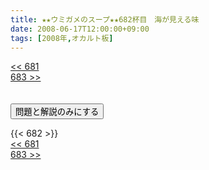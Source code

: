 ```yaml
---
title: ★★ウミガメのスープ★★682杯目　海が見える味
date: 2008-06-17T12:00:00+09:00
tags: [2008年,オカルト板]
---
```

<div class="th_left"><a href="../681"><< 681</a></div>
<div class="th_right"><a href="../683">683 >></a></div>
<br><br>
<script src="../../js/cupsoup.js"></script>
<form>
<input type="button" value="問題と解説のみにする" onClick="toggleCupsoup()">
</form>
{{< 682 >}}
<div class="th_left"><a href="../681"><< 681</a></div>
<div class="th_right"><a href="../683">683 >></a></div>